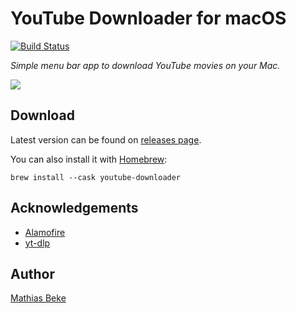 #  YouTube Downloader for macOS

[![Build Status](https://app.travis-ci.com/DenBeke/YouTube-Downloader-for-macOS.svg?branch=master)](https://app.travis-ci.com/DenBeke/YouTube-Downloader-for-macOS)

*Simple menu bar app to download YouTube movies on your Mac.*


![](https://denbeke.be/blog/wp-content/uploads/2019/02/youtube-download.gif)


## Download

Latest version can be found on [releases page](https://github.com/DenBeke/YouTube-Downloader-for-macOS/releases).

You can also install it with [Homebrew](https://brew.sh/):
```shell
brew install --cask youtube-downloader
```

## Acknowledgements

* [Alamofire](https://github.com/Alamofire/Alamofire)
* [yt-dlp](https://github.com/yt-dlp/yt-dlp)


## Author

[Mathias Beke](https://denbeke.be)
